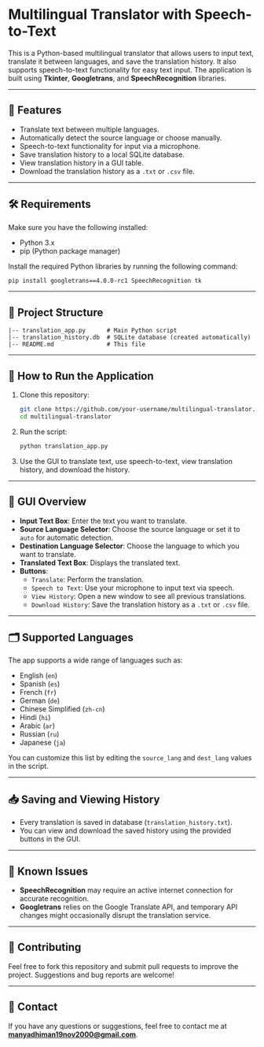 # Multilingual Translator with Speech-to-Text

This is a Python-based multilingual translator that allows users to input text, translate it between languages, and save the translation history. It also supports speech-to-text functionality for easy text input. The application is built using **Tkinter**, **Googletrans**, and **SpeechRecognition** libraries.

---

## 🚀 Features

- Translate text between multiple languages.
- Automatically detect the source language or choose manually.
- Speech-to-text functionality for input via a microphone.
- Save translation history to a local SQLite database.
- View translation history in a GUI table.
- Download the translation history as a `.txt` or `.csv` file.

---

## 🛠️ Requirements

Make sure you have the following installed:

- Python 3.x
- pip (Python package manager)

Install the required Python libraries by running the following command:

```bash
pip install googletrans==4.0.0-rc1 SpeechRecognition tk
```

---

## 📂 Project Structure

```
|-- translation_app.py      # Main Python script
|-- translation_history.db  # SQLite database (created automatically)
|-- README.md               # This file
```

---

## 🔧 How to Run the Application

1. Clone this repository:

   ```bash
   git clone https://github.com/your-username/multilingual-translator.git
   cd multilingual-translator
   ```

2. Run the script:

   ```bash
   python translation_app.py
   ```

3. Use the GUI to translate text, use speech-to-text, view translation history, and download the history.

---

## 🎨 GUI Overview

- **Input Text Box**: Enter the text you want to translate.
- **Source Language Selector**: Choose the source language or set it to `auto` for automatic detection.
- **Destination Language Selector**: Choose the language to which you want to translate.
- **Translated Text Box**: Displays the translated text.
- **Buttons**:
  - `Translate`: Perform the translation.
  - `Speech to Text`: Use your microphone to input text via speech.
  - `View History`: Open a new window to see all previous translations.
  - `Download History`: Save the translation history as a `.txt` or `.csv` file.

---

## 🗂️ Supported Languages

The app supports a wide range of languages such as:

- English (`en`)
- Spanish (`es`)
- French (`fr`)
- German (`de`)
- Chinese Simplified (`zh-cn`)
- Hindi (`hi`)
- Arabic (`ar`)
- Russian (`ru`)
- Japanese (`ja`)

You can customize this list by editing the `source_lang` and `dest_lang` values in the script.

---

## 📥 Saving and Viewing History

- Every translation is saved in database (`translation_history.txt`).
- You can view and download the saved history using the provided buttons in the GUI.

---

## 📝 Known Issues

- **SpeechRecognition** may require an active internet connection for accurate recognition.
- **Googletrans** relies on the Google Translate API, and temporary API changes might occasionally disrupt the translation service.

---

## 🤝 Contributing

Feel free to fork this repository and submit pull requests to improve the project. Suggestions and bug reports are welcome!

---

## 📧 Contact

If you have any questions or suggestions, feel free to contact me at **manyadhiman19nov2000@gmail.com**.


